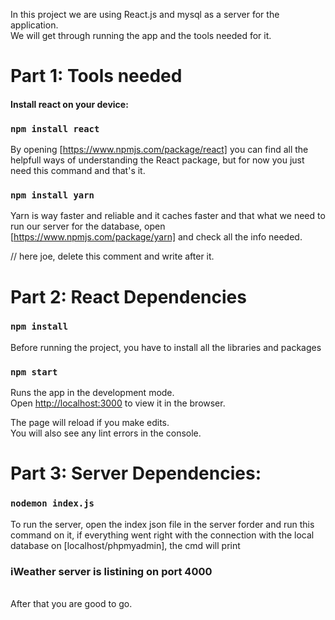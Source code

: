 In this project we are using React.js and mysql as a server for the application.<br>
We will get through running the app and the tools needed for it.

# Part 1: Tools needed

#### Install react on your device:

### `npm install react`

By opening [https://www.npmjs.com/package/react] you can find all the helpfull ways of understanding the React package,
but for now you just need this command and that's it.

### `npm install yarn`

Yarn is way faster and reliable and it caches faster and that what we need to run our server for the database, open [https://www.npmjs.com/package/yarn] and check all the info needed.

// here joe, delete this comment and write after it. 

# Part 2: React Dependencies

### `npm install`
Before running the project, you have to install all the libraries and packages

### `npm start`

Runs the app in the development mode.<br>
Open [http://localhost:3000](http://localhost:3000) to view it in the browser.

The page will reload if you make edits.<br>
You will also see any lint errors in the console.

# Part 3: Server Dependencies:

### `nodemon index.js`

To run the server, open the index json file in the server forder and run this command on it, if everything went right with the connection with the local database on [localhost/phpmyadmin], the cmd will print <h3>iWeather server is listining on port 4000</h3> <br>
After that you are good to go.
 
